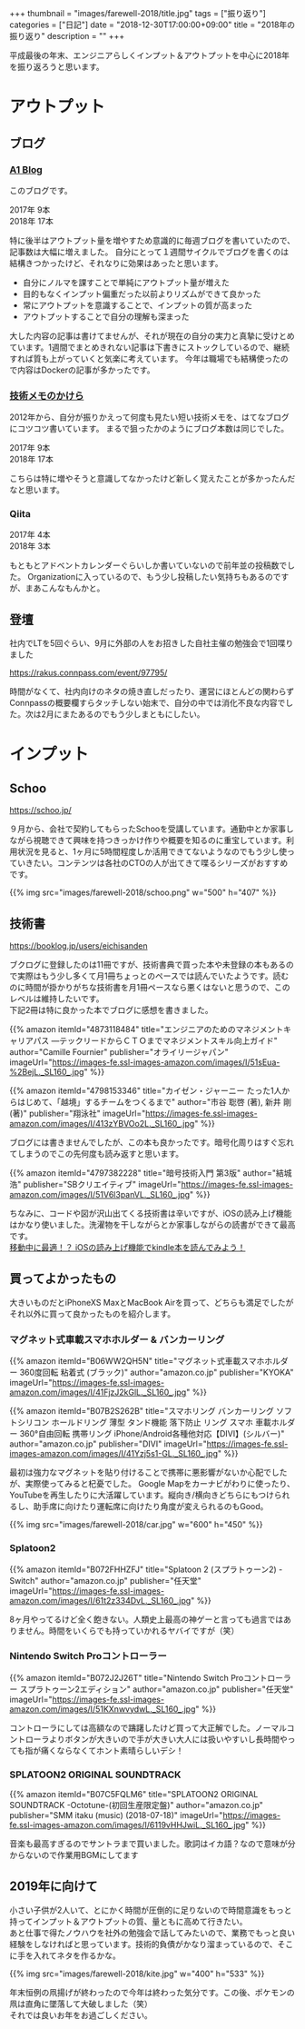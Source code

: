 +++
thumbnail = "images/farewell-2018/title.jpg"
tags = ["振り返り"]
categories = ["日記"]
date = "2018-12-30T17:00:00+09:00"
title = "2018年の振り返り"
description = ""
+++

平成最後の年末、エンジニアらしくインプット＆アウトプットを中心に2018年を振り返ろうと思います。

# アウトプット

## ブログ
### [A1 Blog](https://gyoza.beer/post/)

このブログです。

2017年  9本  
2018年 17本

特に後半はアウトプット量を増やすため意識的に毎週ブログを書いていたので、記事数は大幅に増えました。
自分にとって１週間サイクルでブログを書くのは結構きつかったけど、それなりに効果はあったと思います。

- 自分にノルマを課すことで単純にアウトプット量が増えた
- 目的もなくインプット偏重だった以前よりリズムができて良かった
- 常にアウトプットを意識することで、インプットの質が高まった
- アウトプットすることで自分の理解も深まった

大した内容の記事は書けてませんが、それが現在の自分の実力と真摯に受けとめています。1週間でまとめきれない記事は下書きにストックしているので、継続すれば質も上がっていくと気楽に考えています。
今年は職場でも結構使ったので内容はDockerの記事が多かったです。

### [技術メモのかけら](http://eichisanden.hateblo.jp/)

2012年から、自分が振りかえって何度も見たい短い技術メモを、はてなブログにコツコツ書いています。
まるで狙ったかのようにブログ本数は同じでした。

2017年  9本  
2018年 17本

こちらは特に増やそうと意識してなかったけど新しく覚えたことが多かったんだなと思います。

### Qiita

2017年  4本  
2018年  3本

もともとアドベントカレンダーぐらいしか書いていないので前年並の投稿数でした。
Organizationに入っているので、もう少し投稿したい気持ちもあるのですが、まあこんなもんかと。

## 登壇

社内でLTを5回ぐらい、9月に外部の人をお招きした自社主催の勉強会で1回喋りました

https://rakus.connpass.com/event/97795/

時間がなくて、社内向けのネタの焼き直しだったり、運営にほとんどの関わらずConnpassの概要欄すらタッチしない始末で、自分の中では消化不良な内容でした。次は2月にまたあるのでもう少しまともにしたい。

# インプット

## Schoo

https://schoo.jp/

９月から、会社で契約してもらったSchooを受講しています。通勤中とか家事しながら視聴できて興味を持つきっかけ作りや概要を知るのに重宝しています。利用状況を見ると、1ヶ月に5時間程度しか活用できてないようなのでもう少し使っていきたい。コンテンツは各社のCTOの人が出てきて喋るシリーズがおすすめです。

{{% img src="images/farewell-2018/schoo.png" w="500" h="407" %}}

## 技術書

https://booklog.jp/users/eichisanden

ブクログに登録したのは11冊ですが、技術書典で買った本や未登録の本もあるので実際はもう少し多くて月1冊ちょっとのペースでは読んでいたようです。読むのに時間が掛かりがちな技術書を月1冊ペースなら悪くはないと思うので、このレベルは維持したいです。  
下記2冊は特に良かった本でブログに感想を書きました。

{{% amazon
  itemId="4873118484"
  title="エンジニアのためのマネジメントキャリアパス ―テックリードからＣＴＯまでマネジメントスキル向上ガイド"
  author="Camille Fournier"
  publisher="オライリージャパン"
  imageUrl="https://images-fe.ssl-images-amazon.com/images/I/51sEua-%2BejL._SL160_.jpg"
%}}

{{% amazon
  itemId="4798153346"
  title="カイゼン・ジャーニー たった1人からはじめて、「越境」するチームをつくるまで"
  author="市谷 聡啓 (著),‎ 新井 剛 (著)"
  publisher="翔泳社"
  imageUrl="https://images-fe.ssl-images-amazon.com/images/I/413zYBVOo2L._SL160_.jpg"
%}}

ブログには書きませんでしたが、この本も良かったです。暗号化周りはすぐ忘れてしまうのでこの先何度も読み返すと思います。

{{% amazon
  itemId="4797382228"
  title="暗号技術入門 第3版"
  author="結城 浩"
  publisher="SBクリエイティブ"
  imageUrl="https://images-fe.ssl-images-amazon.com/images/I/51V6l3panVL._SL160_.jpg"
%}}

ちなみに、コードや図が沢山出てくる技術書は辛いですが、iOSの読み上げ機能はかなり使いました。洗濯物を干しながらとか家事しながらの読書ができて最高です。  
[移動中に最適！？ iOSの読み上げ機能でkindle本を読んでみよう！](https://www.asobou.co.jp/blog/life/ios-speech)

## 買ってよかったもの

大きいものだとiPhoneXS MaxとMacBook Airを買って、どちらも満足でしたがそれ以外に買って良かったものを紹介します。

### マグネット式車載スマホホルダー & バンカーリング

{{% amazon
  itemId="B06WW2QH5N"
  title="マグネット式車載スマホホルダー 360度回転 粘着式 (ブラック)"
  author="amazon.co.jp"
  publisher="KYOKA"
  imageUrl="https://images-fe.ssl-images-amazon.com/images/I/41FjzJ2kGlL._SL160_.jpg"
%}}

{{% amazon
  itemId="B07B2S262B"
  title="スマホリング バンカーリング ソフトシリコン ホールドリング 薄型 タンド機能 落下防止 リング スマホ 車載ホルダー 360°自由回転 携帯リング iPhone/Android各種他対応【DIVI】(シルバー)"
  author="amazon.co.jp"
  publisher="DIVI"
  imageUrl="https://images-fe.ssl-images-amazon.com/images/I/41Yzj5s1-GL._SL160_.jpg"
%}}

最初は強力なマグネットを貼り付けることで携帯に悪影響がないか心配でしたが、実際使ってみると杞憂でした。
Google Mapをカーナビがわりに使ったり、YouTubeを再生したりに大活躍しています。縦向き/横向きどちらにもつけられるし、助手席に向けたり運転席に向けたり角度が変えられるのもGood。

{{% img src="images/farewell-2018/car.jpg" w="600" h="450" %}}

### Splatoon2

{{% amazon
  itemId="B072FHHZFJ"
  title="Splatoon 2 (スプラトゥーン2) - Switch"
  author="amazon.co.jp"
  publisher="任天堂"
  imageUrl="https://images-fe.ssl-images-amazon.com/images/I/61t2z334DvL._SL160_.jpg"
%}}

8ヶ月やってるけど全く飽きない。人類史上最高の神ゲーと言っても過言ではありません。時間をいくらでも持っていかれるヤバイですが（笑）

### Nintendo Switch Proコントローラー

{{% amazon
  itemId="B072J2J26T"
  title="Nintendo Switch Proコントローラー スプラトゥーン2エディション"
  author="amazon.co.jp"
  publisher="任天堂"
  imageUrl="https://images-fe.ssl-images-amazon.com/images/I/51KXnwvydwL._SL160_.jpg"
%}}

コントローラにしては高額なので躊躇したけど買って大正解でした。ノーマルコントローラよりボタンが大きいので手が大きい大人には扱いやすいし長時間やっても指が痛くならなくてホント素晴らしいデシ！

### SPLATOON2 ORIGINAL SOUNDTRACK

{{% amazon
  itemId="B07C5FQLM6"
  title="SPLATOON2 ORIGINAL SOUNDTRACK -Octotune-(初回生産限定盤)"
  author="amazon.co.jp"
  publisher="SMM itaku (music) (2018-07-18)"
  imageUrl="https://images-fe.ssl-images-amazon.com/images/I/6119vHHJwiL._SL160_.jpg"
%}}

音楽も最高すぎるのでサントラまで買いました。歌詞はイカ語？なので意味が分からないので作業用BGMにしてます

## 2019年に向けて

小さい子供が2人いて、とにかく時間が圧倒的に足りないので時間意識をもっと持ってインプット＆アウトプットの質、量ともに高めて行きたい。  
あと仕事で得たノウハウを社外の勉強会で話してみたいので、業務でもっと良い経験をしなければと思っています。技術的負債がかなり溜まっているので、そこに手を入れてネタを作るかな。  

{{% img src="images/farewell-2018/kite.jpg" w="400" h="533" %}}

年末恒例の凧揚げが終わったので今年は終わった気分です。この後、ポケモンの凧は直角に墜落して大破しました（笑）  
それでは良いお年をお過ごしください。
